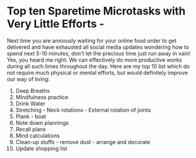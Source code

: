 # Top ten Sparetime Microtasks with Very Little Efforts -

Next time you are anxiously waiting for your online food order to get delivered and have exhausted all social media updates wondering how to spend next 5-10 minutes, don't let the precious time just run away in vain! Yes, you heard me right. We can effectively do more productive works during all such times throughout the day. Here are my top 10 list which do not require much physical or mental efforts, but would definitely improve our way of living: 

1. Deep Breaths
2. Mindfulness practice
3. Drink Water
4. Stretching - Neck rotations - External rotation of joints
5. Plank - boat
6. Note down plannings
7. Recall plans
8. Mind calculations
9. Clean-up stuffs - remove dust - arrange and decorate
10. Update shopping list
